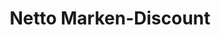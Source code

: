 ---
title: "Netto Marken-Discount"
url: /koeln/netto-marken-discount-olpener-strasse/
shop: Supermarkt
---